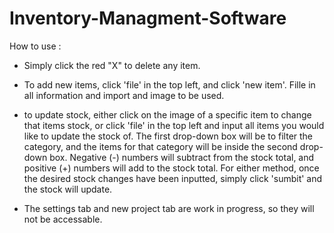 # Inventory-Managment-Software
How to use :
  - Simply click the red "X" to delete any item.  
  
  - To add new items, click 'file' in the top left, and click 'new item'.  Fille in all information and import and image to be used.  
  
  - to update stock, either click on the image of a specific item to change that items stock, or click 'file' in the top left and input all items you would like to update the stock of.  The first drop-down box will be to filter the category, and the items for that category will be inside the second drop-down box.  Negative (-) numbers will subtract from the stock total, and positive (+) numbers will add to the stock total.  For either method, once the desired stock changes have been inputted, simply click 'sumbit' and the stock will update. 
  
  - The settings tab and new project tab are work in progress, so they will not be accessable.  
